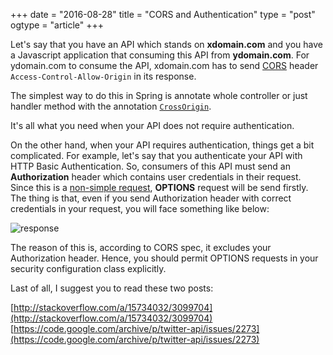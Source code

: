 +++
date = "2016-08-28"
title = "CORS and Authentication"
type = "post"
ogtype = "article"
+++

Let's say that you have an API which stands on **xdomain.com** and you have a Javascript application that consuming this API from **ydomain.com**. For ydomain.com to consume the API, xdomain.com has to send [CORS](https://developer.mozilla.org/en-US/docs/Web/HTTP/Access_control_CORS) header  `Access-Control-Allow-Origin` in its response.

The simplest way to do this in Spring is annotate whole controller or just handler method with the annotation [`CrossOrigin`](http://docs.spring.io/spring-framework/docs/current/javadoc-api/org/springframework/web/bind/annotation/CrossOrigin.html).

It's all what you need when your API does not require authentication.

On the other hand, when your API requires authentication, things get a bit complicated. For example, let's say that you authenticate your API with HTTP Basic Authentication. So, consumers of this API must send an **Authorization** header which contains user credentials in their request. Since this is a [non-simple request](http://stackoverflow.com/a/10636765/3099704), **OPTIONS** request will be send firstly. The thing is that, even if you send Authorization header with correct credentials in your request, you will face something like below:

![response](http://www.sedooe.com/img/options_response.png)

The reason of this is, according to CORS spec, it excludes your Authorization header. Hence, you should permit OPTIONS requests in your security configuration class explicitly.

<script src="https://gist.github.com/sedooe/5c5735ca41a96a6d7be7a73d783334ba.js"></script>

Last of all, I suggest you to read these two posts:

[http://stackoverflow.com/a/15734032/3099704](http://stackoverflow.com/a/15734032/3099704)
[https://code.google.com/archive/p/twitter-api/issues/2273](https://code.google.com/archive/p/twitter-api/issues/2273)
